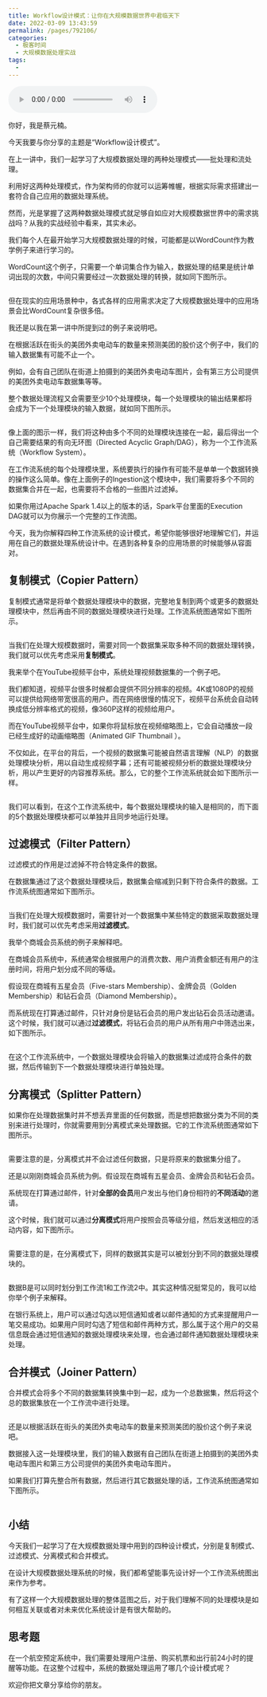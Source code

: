```yaml
---
title: Workflow设计模式：让你在大规模数据世界中君临天下
date: 2022-03-09 13:43:59
permalink: /pages/792106/
categories:
  - 极客时间
  - 大规模数据处理实战
tags:
  - 
---
```

<audio title="07.Workflow设计模式：让你在大规模数据世界中君临天下" src="https://static001.geekbang.org/resource/audio/5a/94/5a07fa5ef2cd43cc74a419763df7c994.mp3" controls="controls"></audio> 
<p>你好，我是蔡元楠。</p><p>今天我要与你分享的主题是“Workflow设计模式”。</p><p>在上一讲中，我们一起学习了大规模数据处理的两种处理模式——批处理和流处理。</p><p>利用好这两种处理模式，作为架构师的你就可以运筹帷幄，根据实际需求搭建出一套符合自己应用的数据处理系统。</p><p>然而，光是掌握了这两种数据处理模式就足够自如应对大规模数据世界中的需求挑战吗？从我的实战经验中看来，其实未必。</p><p>我们每个人在最开始学习大规模数据处理的时候，可能都是以WordCount作为教学例子来进行学习的。</p><p>WordCount这个例子，只需要一个单词集合作为输入，数据处理的结果是统计单词出现的次数，中间只需要经过一次数据处理的转换，就如同下图所示。</p><p><img src="https://static001.geekbang.org/resource/image/1b/9c/1b82384d37d37653721613e49933359c.jpg" alt=""></p><p>但在现实的应用场景种中，各式各样的应用需求决定了大规模数据处理中的应用场景会比WordCount复杂很多倍。</p><p>我还是以我在第一讲中所提到过的例子来说明吧。</p><p>在根据活跃在街头的美团外卖电动车的数量来预测美团的股价这个例子中，我们的输入数据集有可能不止一个。</p><p>例如，会有自己团队在街道上拍摄到的美团外卖电动车图片，会有第三方公司提供的美团外卖电动车数据集等等。</p><p>整个数据处理流程又会需要至少10个处理模块，每一个处理模块的输出结果都将会成为下一个处理模块的输入数据，就如同下图所示。</p><!-- [[[read_end]]] --><p><img src="https://static001.geekbang.org/resource/image/bb/a7/bb5bac6c66bca6c3d16172046a84e5a7.jpg" alt=""></p><p>像上面的图示一样，我们将这种由多个不同的处理模块连接在一​​起，最后得出一个自己需要结果的有向无环图（Directed Acyclic Graph/DAG），称为一个工作流系统（Workflow System）。</p><p>在工作流系统的每个处理模块里，系统要执行的操作有可能不是单单一个数据转换的操作这么简单。像在上面例子的Ingestion这个模块中，我们需要将多个不同的数据集合并在一起，也需要将不合格的一些图片过滤掉。</p><p>如果你用过Apache Spark 1.4以上的版本的话，Spark平台里面的Execution DAG就可以为你展示一个完整的工作流图。</p><p>今天，我为你解释四种工作流系统的设计模式，希望你能够很好地理解它们，并运用在自己的数据处理系统设计中。在遇到各种复杂的应用场景的时候能够从容面对。</p><h2>复制模式（Copier Pattern）</h2><p>复制模式通常是将单个数据处理模块中的数据，完整地复制到两个或更多的数据处理模块中，然后再由不同的数据处理模块进行处理。工作流系统图通常如下图所示。</p><p><img src="https://static001.geekbang.org/resource/image/5f/3b/5fa7f641e5d2fd2ca79644c3e3a04f3b.jpg" alt=""></p><p>当我们在处理大规模数据时，需要对同一个数据集采取多种不同的数据处理转换，我们就可以优先考虑采用<strong>复制模式</strong>。</p><p>我来举个在YouTube视频平台中，系统处理视频数据集的一个例子吧。</p><p>我们都知道，视频平台很多时候都会提供不同分辨率的视频。4K或1080P的视频可以提供给网络带宽很高的用户。而在网络很慢的情况下，视频平台系统会自动转换成低分辨率格式的视频，像360P这样的视频给用户。</p><p>而在YouTube视频平台中，如果你将鼠标放在视频缩略图上，它会自动播放一段已经生成好的动画缩略图（Animated GIF Thumbnail ）。</p><p>不仅如此，在平台的背后，一个视频的数据集可能被自然语言理解（NLP）的数据处理模块分析，用以自动生成视频字幕；还有可能被视频分析的数据处理模块分析，用以产生更好的内容推荐系统。那么，它的整个工作流系统就会如下图所示一样。</p><p><img src="https://static001.geekbang.org/resource/image/33/b9/3353788330d777c427d07d2b1d65e5b9.jpg" alt=""></p><p>我们可以看到，在这个工作流系统中，每个数据处理模块的输入是相同的，而下面的5个数据处理模块都可以单独并且同步地运行处理。</p><h2>过滤模式（Filter Pattern）</h2><p>过滤模式的作用是过滤掉不符合特定条件的数据。</p><p>在数据集通过了这个数据处理模块后，数据集会缩减到只剩下符合条件的数据。工作流系统图通常如下图所示。</p><p><img src="https://static001.geekbang.org/resource/image/2e/6c/2ed81b389597b6de86300ef19f95bb6c.jpg" alt=""></p><p>当我们在处理大规模数据时，需要针对一个数据集中某些特定的数据采取数据处理时，我们就可以优先考虑采用<strong>过滤模式</strong>。</p><p>我举个商城会员系统的例子来解释吧。</p><p>在商城会员系统中，系统通常会根据用户的消费次数、用户消费金额还有用户的注册时间，将用户划分成不同的等级。</p><p>假设现在商城有五星会员（Five-stars Membership）、金牌会员（Golden Membership）和钻石会员（Diamond Membership）。</p><p>而系统现在打算通过邮件，只针对身份是钻石会员的用户发出钻石会员活动邀请。这个时候，我们就可以通过<strong>过滤模式</strong>，将钻石会员的用户从所有用户中筛选出来，如下图所示。</p><p><img src="https://static001.geekbang.org/resource/image/47/0f/47498fc9b2d41c59ffb286d84c4f220f.jpg" alt=""></p><p>在这个工作流系统中，一个数据处理模块会将输入的数据集过滤成符合条件的数据，然后传输到下一个数据处理模块进行单独处理。</p><h2>分离模式（Splitter Pattern）</h2><p>如果你在处理数据集时并不想丢弃里面的任何数据，而是想把数据分类为不同的类别来进行处理时，你就需要用到分离模式来处理数据。它的工作流系统图通常如下图所示。</p><p><img src="https://static001.geekbang.org/resource/image/f2/93/f2e872adf258737f35a9121cf89fad93.jpg" alt=""></p><p>需要注意的是，分离模式并不会过滤任何数据，只是将原来的数据集分组了。</p><p>还是以刚刚商城会员系统为例。假设现在商城有五星会员、金牌会员和钻石会员。</p><p>系统现在打算通过邮件，针对<strong>全部的会员</strong>用户发出与他们身份相符的<strong>不同活动</strong>的邀请。</p><p>这个时候，我们就可以通过<strong>分离模式</strong>将用户按照会员等级分组，然后发送相应的活动内容，如下图所示。</p><p><img src="https://static001.geekbang.org/resource/image/c5/85/c5d84c2aab2e02cc6e1d2e9f7c40e185.jpg" alt=""></p><p>需要注意的是，在分离模式下，同样的数据其实是可以被划分到不同的数据处理模块的。</p><p><img src="https://static001.geekbang.org/resource/image/8b/15/8b8061a5947b7d7e32fe832290e1ab15.jpg" alt=""></p><p>数据B是可以同时划分到工作流1和工作流2中。其实这种情况挺常见的，我可以给你举个例子来解释。</p><p>在银行系统上，用户可以通过勾选以短信通知或者以邮件通知的方式来提醒用户一笔交易成功。如果用户同时勾选了短信和邮件两种方式，那么属于这个用户的交易信息既会通过短信通知的数据处理模块来处理，也会通过邮件通知数据处理模块来处理。</p><h2>合并模式（Joiner Pattern）</h2><p>合并模式会将多个不同的数据集转换集中到一起，成为一个总数据集，然后将这个总的数据集放在一个工作流中进行处理。</p><p><img src="https://static001.geekbang.org/resource/image/a4/4e/a4827ed21e8af58d30371e8ecf1e744e.jpg" alt=""></p><p>还是以根据活跃在街头的美团外卖电动车的数量来预测美团的股价这个例子来说吧。</p><p>数据接入这一处理模块里，我们的输入数据有自己团队在街道上拍摄到的美团外卖电动车图片和第三方公司提供的美团外卖电动车图片。</p><p>如果我们打算先整合所有数据，然后进行其它数据处理的话，工作流系统图通常如下图所示。</p><p><img src="https://static001.geekbang.org/resource/image/1c/ed/1c4bc9aaebc908633da174ba847999ed.jpg" alt=""></p><h2>小结</h2><p>今天我们一起学习了在大规模数据处理中用到的四种设计模式，分别是复制模式、过滤模式、分离模式和合并模式。</p><p>在设计大规模数据处理系统的时候，我们都希望能事先设计好一个工作流系统图出来作为参考。</p><p>有了这样一个大规模数据处理的整体蓝图之后，对于我们理解不同的处理模块是如何相互关联或者对未来优化系统设计是有很大帮助的。</p><h2>思考题</h2><p>在一个航空预定系统中，我们需要处理用户注册、购买机票和出行前24小时的提醒等功能。在这整个过程中，系统的数据处理运用了哪几个设计模式呢？</p><p>欢迎你把文章分享给你的朋友。</p><p></p>